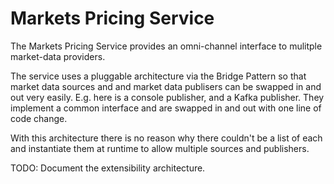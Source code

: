 # Markets Pricing Service

The Markets Pricing Service provides an omni-channel interface to mulitple market-data providers.

The service uses a pluggable architecture via the Bridge Pattern so that market data sources and and market data publisers can be swapped in and out very easily. E.g. here is a console publisher, and a Kafka publisher. They implement a common interface and are swapped in and out with one line of code change.

With this architecture there is no reason why there couldn't be a list of each and instantiate them at runtime to allow multiple sources and publishers.

TODO: Document the extensibility architecture.
